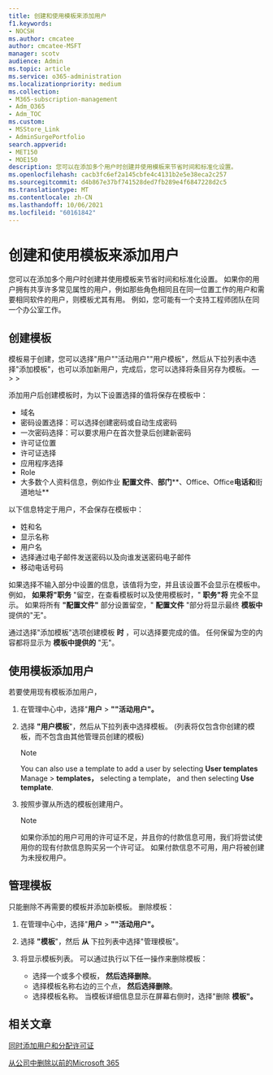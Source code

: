 ```yaml
---
title: 创建和使用模板来添加用户
f1.keywords:
- NOCSH
ms.author: cmcatee
author: cmcatee-MSFT
manager: scotv
audience: Admin
ms.topic: article
ms.service: o365-administration
ms.localizationpriority: medium
ms.collection:
- M365-subscription-management
- Adm_O365
- Adm_TOC
ms.custom:
- MSStore_Link
- AdminSurgePortfolio
search.appverid:
- MET150
- MOE150
description: 您可以在添加多个用户时创建并使用模板来节省时间和标准化设置。
ms.openlocfilehash: cacb3fc6ef2a145cbfe4c4131b2e5e38eca2c257
ms.sourcegitcommit: d4b867e37bf741528ded7fb289e4f6847228d2c5
ms.translationtype: MT
ms.contentlocale: zh-CN
ms.lasthandoff: 10/06/2021
ms.locfileid: "60161842"
---
```

# <a name="create-and-use-a-template-to-add-users"></a>创建和使用模板来添加用户

您可以在添加多个用户时创建并使用模板来节省时间和标准化设置。 如果你的用户拥有共享许多常见属性的用户，例如那些角色相同且在同一位置工作的用户和需要相同软件的用户，则模板尤其有用。 例如，您可能有一个支持工程师团队在同一个办公室工作。  

## <a name="create-a-template"></a>创建模板

模板易于创建，您可以选择"用户""活动用户""用户模板"，然后从下拉列表中选择"添加模板"，也可以添加新用户，完成后，您可以选择将条目另存为模板。 &mdash;   >    >   

添加用户后创建模板时，为以下设置选择的值将保存在模板中：

- 域名
- 密码设置选择：可以选择创建密码或自动生成密码
- 一次密码选择：可以要求用户在首次登录后创建新密码
- 许可证位置
- 许可证选择
- 应用程序选择
- Role
- 大多数个人资料信息，例如作业 **配置文件**、**部门****、Office、Office****电话和****街道地址** 

以下信息特定于用户，不会保存在模板中：

- 姓和名
- 显示名称
- 用户名
- 选择通过电子邮件发送密码以及向谁发送密码电子邮件
- 移动电话号码

如果选择不输入部分中设置的信息，该值将为空，并且该设置不会显示在模板中。 例如， **如果将"职务** "留空，在查看模板时以及使用模板时，" **职务"将** 完全不显示。 如果将所有 **"配置文件"** 部分设置留空，" **配置文件** "部分将显示最终 **模板中** 提供的"无"。

通过选择"添加模板"选项创建模板 **时** ，可以选择要完成的值。 任何保留为空的内容都将显示为 **模板中提供的** "无"。

## <a name="use-a-template-to-add-a-user"></a>使用模板添加用户

若要使用现有模板添加用户，

1. 在管理中心中，选择"**用户**  >  **""活动用户"。**

2. 选择 **"用户模板**"，然后从下拉列表中选择模板。  (列表将仅包含你创建的模板，而不包含由其他管理员创建的模板) 

   > [!NOTE]
   > You can also use a template to add a user by selecting **User templates** Manage  >  **templates，** selecting a template， and then selecting **Use template**.

3. 按照步骤从所选的模板创建用户。

   > [!NOTE]
   > 如果你添加的用户可用的许可证不足，并且你的付款信息可用，我们将尝试使用你的现有付款信息购买另一个许可证。 如果付款信息不可用，用户将被创建为未授权用户。

## <a name="manage-templates"></a>管理模板

只能删除不再需要的模板并添加新模板。 删除模板：

1. 在管理中心中，选择"**用户**  >  **""活动用户"。**

2. 选择 **"模板**"，然后 **从** 下拉列表中选择"管理模板"。

3. 将显示模板列表。 可以通过执行以下任一操作来删除模板：
    - 选择一个或多个模板， **然后选择删除**。 
    - 选择模板名称右边的三个点， **然后选择删除**。
    - 选择模板名称。 当模板详细信息显示在屏幕右侧时，选择"删除 **模板"。**

## <a name="related-articles"></a>相关文章

[同时添加用户和分配许可证](add-users.md)

[从公司中删除以前的Microsoft 365](remove-former-employee.md)
  
